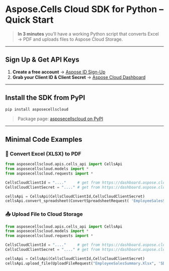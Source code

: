 # Aspose.Cells Cloud SDK for Python – Quick Start

> **In 3 minutes** you’ll have a working Python script that converts Excel → PDF and uploads files to Aspose Cloud Storage.

---

## Sign Up & Get API Keys

1. **Create a free account** → [Aspose ID Sign-Up](https://id.containerize.com/signup)  
2. **Grab your Client ID & Client Secret** → [Aspose Cloud Dashboard](https://dashboard.aspose.cloud/#/applications)

---

## Install the SDK from PyPI

```bash
pip install asposecellscloud
```

> Package page: [asposecellscloud on PyPI](https://pypi.org/project/asposecellscloud/)

---

## Minimal Code Examples

### 🔁 Convert Excel (XLSX) to PDF

```python
from asposecellscloud.apis.cells_api import CellsApi
from asposecellscloud.models import *
from asposecellscloud.requests import *

CellsCloudClientId = "...."     # get from https://dashboard.aspose.cloud/#/applications
CellsCloudClientSecret = "...." # get from https://dashboard.aspose.cloud/#/applications

cellsApi = CellsApi(CellsCloudClientId,CellsCloudClientSecret)
cellsApi.convert_spreadsheet(ConvertSpreadsheetRequest( 'EmployeeSalesSummary.xlsx', 'pdf') , local_outpath = "EmployeeSalesSummary.pdf")
```

### 📤 Upload File to Cloud Storage

```python
from asposecellscloud.apis.cells_api import CellsApi
from asposecellscloud.models import *
from asposecellscloud.requests import *

CellsCloudClientId = "...."     # get from https://dashboard.aspose.cloud/#/applications
CellsCloudClientSecret = "...." # get from https://dashboard.aspose.cloud/#/applications

cellsApi = CellsApi(CellsCloudClientId,CellsCloudClientSecret)
cellsApi.upload_file(UploadFileRequest("EmployeeSalesSummary.Xlsx", 'SDKPython/CellsCloud/EmployeeSalesSummary.Xlsx'))
```
